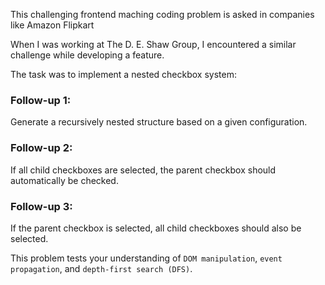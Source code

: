 

This challenging frontend maching coding problem is asked in companies like Amazon Flipkart 

When I was working at The D. E. Shaw Group, I encountered a similar challenge while developing a feature. 

The task was to implement a nested checkbox system: 

### Follow-up 1: 
Generate a recursively nested structure based on a given configuration. 

### Follow-up 2: 
If all child checkboxes are selected, the parent checkbox should automatically be checked. 

### Follow-up 3: 
If the parent checkbox is selected, all child checkboxes should also be selected. 

This problem tests your understanding of `DOM manipulation`, `event propagation`, and `depth-first search (DFS)`. 
